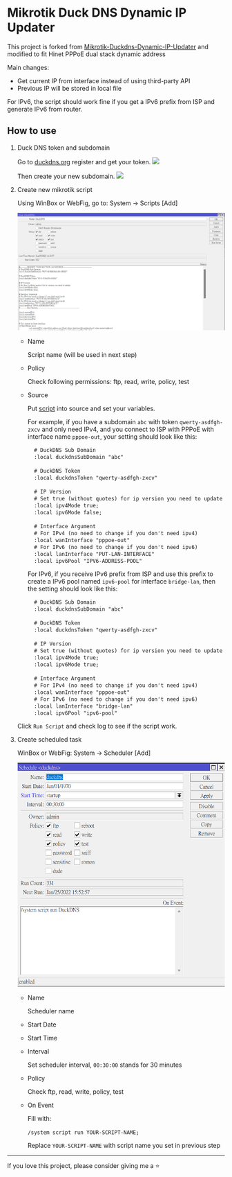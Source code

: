 # Mikrotik Duck DNS Dynamic IP Updater

This project is forked from [Mikrotik-Duckdns-Dynamic-IP-Updater](https://github.com/beeyev/Mikrotik-Duckdns-Dynamic-IP-Updater) and modified to fit Hinet PPPoE dual stack dynamic address

Main changes:

* Get current IP from interface instead of using third-party API
* Previous IP will be stored in local file

For IPv6, the script should work fine if you get a IPv6 prefix from ISP and generate IPv6 from router.

## How to use

1. Duck DNS token and subdomain

    Go to [duckdns.org](https://www.duckdns.org) register and get your token.
    ![](/howto/get-token.png)

    Then create your new subdomain.
    ![](/howto/make-subdomain.png)

2. Create new mikrotik script

    Using WinBox or WebFig, go to: System -> Scripts [Add]

    ![](/howto/script-name-params.png)

    * Name

        Script name (will be used in next step)

    * Policy

        Check following permissions: ftp, read, write, policy, test

    * Source

        Put [script](/mikrotik-duckdns-dynamic-ip-updater.rsc) into source and set your variables.


        For example, if you have a subdomain `abc` with token `qwerty-asdfgh-zxcv` and only need IPv4, and you connect to ISP with PPPoE with interface name `pppoe-out`, your setting should look like this:

            # DuckDNS Sub Domain
            :local duckdnsSubDomain "abc"

            # DuckDNS Token
            :local duckdnsToken "qwerty-asdfgh-zxcv"

            # IP Version
            # Set true (without quotes) for ip version you need to update
            :local ipv4Mode true;
            :local ipv6Mode false;

            # Interface Argument
            # For IPv4 (no need to change if you don't need ipv4)
            :local wanInterface "pppoe-out"
            # For IPv6 (no need to change if you don't need ipv6)
            :local lanInterface "PUT-LAN-INTERFACE"
            :local ipv6Pool "IPV6-ADDRESS-POOL"

        For IPv6, if you receive IPv6 prefix from ISP and use this prefix to create a IPv6 pool named `ipv6-pool` for interface `bridge-lan`, then the setting should look like this:

            # DuckDNS Sub Domain
            :local duckdnsSubDomain "abc"

            # DuckDNS Token
            :local duckdnsToken "qwerty-asdfgh-zxcv"

            # IP Version
            # Set true (without quotes) for ip version you need to update
            :local ipv4Mode true;
            :local ipv6Mode true;

            # Interface Argument
            # For IPv4 (no need to change if you don't need ipv4)
            :local wanInterface "pppoe-out"
            # For IPv6 (no need to change if you don't need ipv6)
            :local lanInterface "bridge-lan"
            :local ipv6Pool "ipv6-pool"

    Click `Run Script` and check log to see if the script work.

3. Create scheduled task

    WinBox or WebFig: System -> Scheduler [Add]

    ![](/howto/scheduler-task.png)

    * Name

        Scheduler name

    * Start Date
    * Start Time
    * Interval

        Set scheduler interval, `00:30:00` stands for 30 minutes

    * Policy

        Check ftp, read, write, policy, test

    * On Event

        Fill with:

        `/system script run YOUR-SCRIPT-NAME;`

        Replace `YOUR-SCRIPT-NAME` with script name you set in previous step

---
If you love this project, please consider giving me a ⭐
